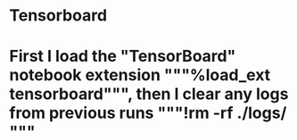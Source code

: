 # Tensorboard
# First I load the "TensorBoard" notebook extension """%load_ext tensorboard""", then I clear any logs from previous runs """!rm -rf ./logs/ """
